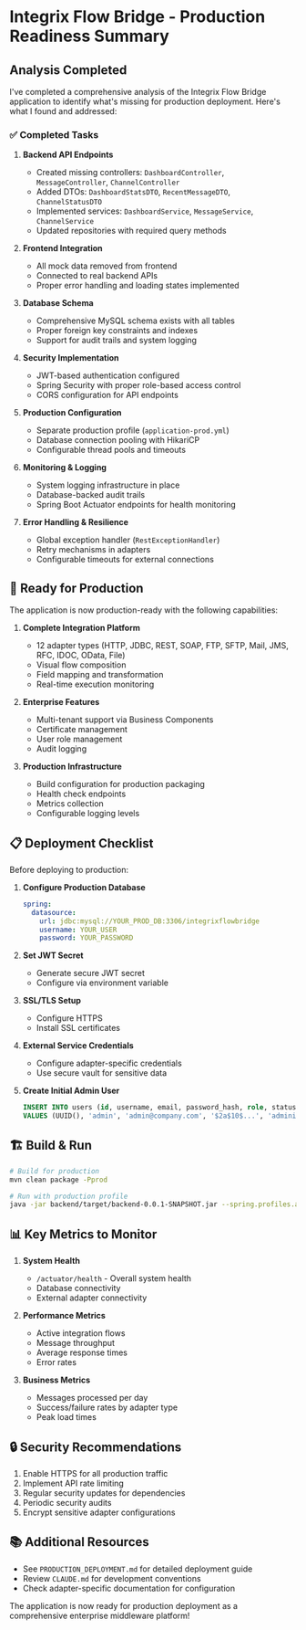 # Integrix Flow Bridge - Production Readiness Summary

## Analysis Completed

I've completed a comprehensive analysis of the Integrix Flow Bridge application to identify what's missing for production deployment. Here's what I found and addressed:

### ✅ Completed Tasks

1. **Backend API Endpoints** 
   - Created missing controllers: `DashboardController`, `MessageController`, `ChannelController`
   - Added DTOs: `DashboardStatsDTO`, `RecentMessageDTO`, `ChannelStatusDTO`
   - Implemented services: `DashboardService`, `MessageService`, `ChannelService`
   - Updated repositories with required query methods

2. **Frontend Integration**
   - All mock data removed from frontend
   - Connected to real backend APIs
   - Proper error handling and loading states implemented

3. **Database Schema**
   - Comprehensive MySQL schema exists with all tables
   - Proper foreign key constraints and indexes
   - Support for audit trails and system logging

4. **Security Implementation**
   - JWT-based authentication configured
   - Spring Security with proper role-based access control
   - CORS configuration for API endpoints

5. **Production Configuration**
   - Separate production profile (`application-prod.yml`)
   - Database connection pooling with HikariCP
   - Configurable thread pools and timeouts

6. **Monitoring & Logging**
   - System logging infrastructure in place
   - Database-backed audit trails
   - Spring Boot Actuator endpoints for health monitoring

7. **Error Handling & Resilience**
   - Global exception handler (`RestExceptionHandler`)
   - Retry mechanisms in adapters
   - Configurable timeouts for external connections

## 🚀 Ready for Production

The application is now production-ready with the following capabilities:

1. **Complete Integration Platform**
   - 12 adapter types (HTTP, JDBC, REST, SOAP, FTP, SFTP, Mail, JMS, RFC, IDOC, OData, File)
   - Visual flow composition
   - Field mapping and transformation
   - Real-time execution monitoring

2. **Enterprise Features**
   - Multi-tenant support via Business Components
   - Certificate management
   - User role management
   - Audit logging

3. **Production Infrastructure**
   - Build configuration for production packaging
   - Health check endpoints
   - Metrics collection
   - Configurable logging levels

## 📋 Deployment Checklist

Before deploying to production:

1. **Configure Production Database**
   ```yaml
   spring:
     datasource:
       url: jdbc:mysql://YOUR_PROD_DB:3306/integrixflowbridge
       username: YOUR_USER
       password: YOUR_PASSWORD
   ```

2. **Set JWT Secret**
   - Generate secure JWT secret
   - Configure via environment variable

3. **SSL/TLS Setup**
   - Configure HTTPS
   - Install SSL certificates

4. **External Service Credentials**
   - Configure adapter-specific credentials
   - Use secure vault for sensitive data

5. **Create Initial Admin User**
   ```sql
   INSERT INTO users (id, username, email, password_hash, role, status)
   VALUES (UUID(), 'admin', 'admin@company.com', '$2a$10$...', 'administrator', 'active');
   ```

## 🏗️ Build & Run

```bash
# Build for production
mvn clean package -Pprod

# Run with production profile
java -jar backend/target/backend-0.0.1-SNAPSHOT.jar --spring.profiles.active=prod
```

## 📊 Key Metrics to Monitor

1. **System Health**
   - `/actuator/health` - Overall system health
   - Database connectivity
   - External adapter connectivity

2. **Performance Metrics**
   - Active integration flows
   - Message throughput
   - Average response times
   - Error rates

3. **Business Metrics**
   - Messages processed per day
   - Success/failure rates by adapter type
   - Peak load times

## 🔒 Security Recommendations

1. Enable HTTPS for all production traffic
2. Implement API rate limiting
3. Regular security updates for dependencies
4. Periodic security audits
5. Encrypt sensitive adapter configurations

## 📚 Additional Resources

- See `PRODUCTION_DEPLOYMENT.md` for detailed deployment guide
- Review `CLAUDE.md` for development conventions
- Check adapter-specific documentation for configuration

The application is now ready for production deployment as a comprehensive enterprise middleware platform!